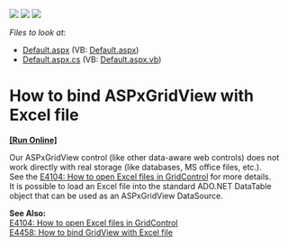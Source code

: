<!-- default badges list -->
![](https://img.shields.io/endpoint?url=https://codecentral.devexpress.com/api/v1/VersionRange/128537914/11.1.12%2B)
[![](https://img.shields.io/badge/Open_in_DevExpress_Support_Center-FF7200?style=flat-square&logo=DevExpress&logoColor=white)](https://supportcenter.devexpress.com/ticket/details/E4457)
[![](https://img.shields.io/badge/📖_How_to_use_DevExpress_Examples-e9f6fc?style=flat-square)](https://docs.devexpress.com/GeneralInformation/403183)
<!-- default badges end -->
<!-- default file list -->
*Files to look at*:

* [Default.aspx](./CS/WebSite/Default.aspx) (VB: [Default.aspx](./VB/WebSite/Default.aspx))
* [Default.aspx.cs](./CS/WebSite/Default.aspx.cs) (VB: [Default.aspx.vb](./VB/WebSite/Default.aspx.vb))
<!-- default file list end -->
# How to bind ASPxGridView with Excel file
<!-- run online -->
**[[Run Online]](https://codecentral.devexpress.com/e4457/)**
<!-- run online end -->


<p>Our ASPxGridView control (like other data-aware web controls) does not work directly with real storage (like databases, MS office files, etc.).<br />
See the <a href="https://www.devexpress.com/Support/Center/p/E4104">E4104: How to open Excel files in GridControl</a> for more details.<br />
It is possible to load an Excel file into the standard ADO.NET DataTable object that can be used as an ASPxGridView DataSource.</p><p><strong>See Also:</strong><br />
<a href="https://www.devexpress.com/Support/Center/p/E4104">E4104: How to open Excel files in GridControl</a><br />
<a href="https://www.devexpress.com/Support/Center/p/E4458">E4458: How to bind GridView with Excel file</a></p>

<br/>


